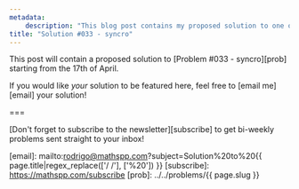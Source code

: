 ```yaml
---
metadata:
    description: "This blog post contains my proposed solution to one of the problems of this blog."
title: "Solution #033 - syncro"
---
```


This post will contain a proposed solution to [Problem #033 - syncro][prob]
starting from the 17th of April.

If you would like *your* solution to be featured here,
feel free to [email me][email] your solution!
<!--This post contains a proposed solution to [Problem #033 - syncro][prob].
Please do not read this solution
before making a serious attempt [at the problem][prob].-->

===

<!--### Solution



If you have any questions about my solution, found an error (woops!) or want to share
*your* solution, please **leave a comment** below!
Otherwise just leave an “upvote” reaction!-->

[Don't forget to subscribe to the newsletter][subscribe] to get bi-weekly
problems sent straight to your inbox!

[email]: mailto:rodrigo@mathspp.com?subject=Solution%20to%20{{ page.title|regex_replace(['/ /'], ['%20']) }}
[subscribe]: https://mathspp.com/subscribe
[prob]: ../../problems/{{ page.slug }}
